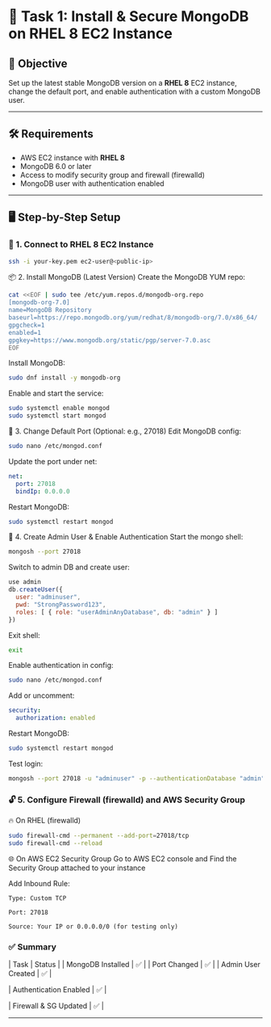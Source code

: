 # 🧩 Task 1: Install & Secure MongoDB on RHEL 8 EC2 Instance

## 📌 Objective

Set up the latest stable MongoDB version on a **RHEL 8** EC2 instance, change the default port, and enable authentication with a custom MongoDB user.

---

## 🛠️ Requirements

- AWS EC2 instance with **RHEL 8**
- MongoDB 6.0 or later
- Access to modify security group and firewall (firewalld)
- MongoDB user with authentication enabled

---

## 🖥️ Step-by-Step Setup

### 🔹 1. Connect to RHEL 8 EC2 Instance

```bash
ssh -i your-key.pem ec2-user@<public-ip>
```

📦 2. Install MongoDB (Latest Version)
Create the MongoDB YUM repo:

```bash
cat <<EOF | sudo tee /etc/yum.repos.d/mongodb-org.repo
[mongodb-org-7.0]
name=MongoDB Repository
baseurl=https://repo.mongodb.org/yum/redhat/8/mongodb-org/7.0/x86_64/
gpgcheck=1
enabled=1
gpgkey=https://www.mongodb.org/static/pgp/server-7.0.asc
EOF
```

Install MongoDB:

```bash
sudo dnf install -y mongodb-org
```

Enable and start the service:

```bash
sudo systemctl enable mongod
sudo systemctl start mongod
```

🔧 3. Change Default Port (Optional: e.g., 27018)
Edit MongoDB config:

```bash
sudo nano /etc/mongod.conf
```

Update the port under net:

```yaml
net:
  port: 27018
  bindIp: 0.0.0.0
```

Restart MongoDB:

```bash
sudo systemctl restart mongod
```

🧱 4. Create Admin User & Enable Authentication
Start the mongo shell:

```bash
mongosh --port 27018
```

Switch to admin DB and create user:

```javascript
use admin
db.createUser({
  user: "adminuser",
  pwd: "StrongPassword123",
  roles: [ { role: "userAdminAnyDatabase", db: "admin" } ]
})
```

Exit shell:

```bash
exit
```

Enable authentication in config:

```bash
sudo nano /etc/mongod.conf
```

Add or uncomment:

```yaml
security:
  authorization: enabled
```

Restart MongoDB:

```bash
sudo systemctl restart mongod
```

Test login:

```bash
mongosh --port 27018 -u "adminuser" -p --authenticationDatabase "admin"
```

### 🔓 5. Configure Firewall (firewalld) and AWS Security Group
🔥 On RHEL (firewalld)

```bash
sudo firewall-cmd --permanent --add-port=27018/tcp
sudo firewall-cmd --reload
```

🌐 On AWS EC2 Security Group
Go to AWS EC2 console and Find the Security Group attached to your instance

Add Inbound Rule:
```
Type: Custom TCP

Port: 27018

Source: Your IP or 0.0.0.0/0 (for testing only)
```

### ✅ Summary

| Task	                  |  Status  |
| MongoDB Installed	      |   ✅    |
| Port Changed            | 	✅    |
| Admin User Created      |	  ✅    |

| Authentication Enabled  |  	✅    |

| Firewall & SG Updated	  |   ✅    |

----------------------------------------------------------

